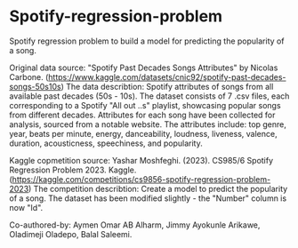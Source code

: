 # Spotify-regression-problem

Spotify regression problem to build a model for predicting the popularity of a song.

Original data source: "Spotify Past Decades Songs Attributes" by Nicolas Carbone. (https://www.kaggle.com/datasets/cnic92/spotify-past-decades-songs-50s10s) The data describtion: Spotify attributes of songs from all available past decades (50s - 10s). The dataset consists of 7 .csv files, each corresponding to a Spotify "All out ..s" playlist, showcasing popular songs from different decades. Attributes for each song have been collected for analysis, sourced from a notable website. The attributes include: top genre, year, beats per minute, energy, danceability, loudness, liveness, valence, duration, acousticness, speechiness, and popularity.

Kaggle copmetition source: Yashar Moshfeghi. (2023). CS985/6 Spotify Regression Problem 2023. Kaggle. (https://kaggle.com/competitions/cs9856-spotify-regression-problem-2023) The competition describtion: Create a model to predict the popularity of a song. The dataset has been modified slightly - the "Number" column is now "Id".

Co-authored-by: Aymen Omar AB Alharm, Jimmy Ayokunle Arikawe, Oladimeji Oladepo, Balal Saleemi.
